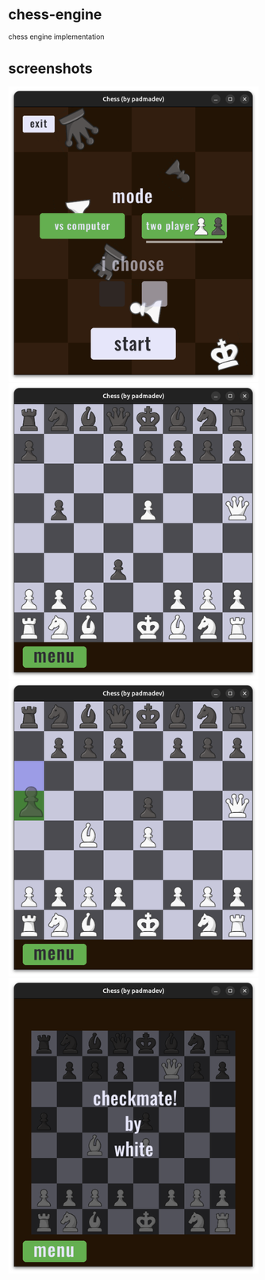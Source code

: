 # chess-engine
chess engine implementation

# screenshots

![screenshot1](https://github.com/padmadevd/chess-engine/blob/main/screenshot1.png)
![screenshot2](https://github.com/padmadevd/chess-engine/blob/main/screenshot2.png)
![screenshot3](https://github.com/padmadevd/chess-engine/blob/main/screenshot3.png)
![screenshot4](https://github.com/padmadevd/chess-engine/blob/main/screenshot4.png)
